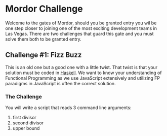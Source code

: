 Mordor Challenge
================

Welcome to the gates of Mordor, should you be granted entry you wil be one step closer
to joining one of the most exciting development teams in Las Vegas.  There are two 
challenges that guard this gate and you must solve them both to be granted entry.

Challenge #1: Fizz Buzz
------------------------
This is an old one but a good one with a little twist.  That twist is that your solution
must be coded in [Haskell](https://www.haskell.org/haskellwiki/Haskell).  We want to know
your understanding of Functional Programming as we use JavaScript extensively and utilizing
FP paradigms in JavaScript is often the correct solution. 

### The Challenge
You will write a script that reads 3 command line arguments:
1. first divisor
2. second divisor
3. upper bound
